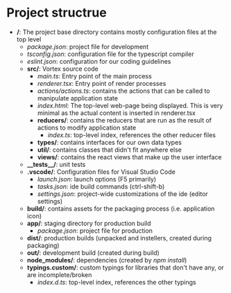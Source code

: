 # Project structrue

- **/**: The project base directory contains mostly configuration files at the top level
  - *package.json*: project file for development
  - *tsconfig.json*: configuration file for the typescript compiler 
  - *eslint.json*: configuration for our coding guidelines
  - **src/**: Vortex source code
    - *main.ts*: Entry point of the main process
    - *renderer.tsx*: Entry point of render processes
    - *actions/actions.ts*: contains the actions that can be called to manipulate
      application state
    - *index.html*: The top-level web-page being displayed. This is very minimal as
      the actual content is inserted in renderer.tsx
    - **reducers/**: contains the reducers that are run as the result of actions to
      modify application state
      - *index.ts*: top-level index, references the other reducer files
    - **types/**: contains interfaces for our own data types
    - **util/**: contains classes that didn't fit anywhere else
    - **views/**: contains the react views that make up the user interface
  - **\_\_tests\_\_/**: unit tests
  - **.vscode/**: Configuration files for Visual Studio Code
    - *launch.json*: launch options (F5 primarily)
    - *tasks.json*: ide build commands (ctrl-shift-b)
    - *settings.json*: project-wide customizations of the ide (editor settings)
  - **build/**: contains assets for the packaging process (i.e. application icon)
  - **app/**: staging directory for production build
    - *package.json*: project file for production
  - **dist/**: production builds (unpacked and instellers, created during packaging)
  - **out/**: development build (created during build)
  - **node_modules/**: dependencies (created by *npm install*)
  - **typings.custom/**: custom typings for libraries that don't have any, or are incomplete/broken 
    - *index.d.ts*: top-level index, references the other typings
